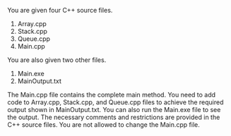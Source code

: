 You are given four C++ source files.
1. Array.cpp
2. Stack.cpp
3. Queue.cpp
4. Main.cpp

You are also given two other files.
1. Main.exe
2. MainOutput.txt

The Main.cpp file contains the complete main method. You need to add code to Array.cpp, Stack.cpp, and Queue.cpp files to achieve the required output shown in MainOutput.txt. You can also run the Main.exe file to see the output. The necessary comments and restrictions are provided in the C++ source files. You are not allowed to change the Main.cpp file.
